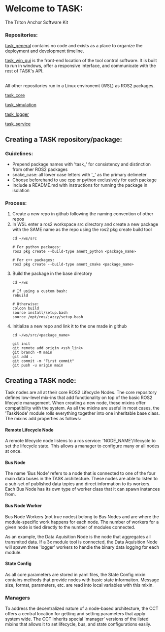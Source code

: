 # Welcome to TASK:
The Triton Anchor Software Kit

### Repositories:

[task_general](https://github.com/Triton-Anchor/General) contains no code and exists as a place to organize the deployment and development timeline.

[task_win_gui](https://github.com/Triton-Anchor/task_wingui) is the front-end location of the tool control software. It is built to run in windows, offer a responsive interface, and communicate with the rest of TASK's API.

<br />
All other repositories run in a Linux environemt (WSL) as ROS2 packages.
<br />

[task_core](https://github.com/Triton-Anchor/task_core)

[task_simulation](https://github.com/Triton-Anchor/task_simulation)
     
[task_logger](https://github.com/Triton-Anchor/task_logger)

[task_service](https://github.com/Triton-Anchor/task_service)

## Creating a TASK repository/package:

### Guidelines:
- Prepend package names with 'task_' for consistency and distinction from other ROS2 packages
- snake_case: all lower case letters with '_' as the primary delimeter
- Choose beforehand to use cpp or python exclusively for each package
- Include a README.md with instructions for running the package in isolation

### Process:

1. Create a new repo in github following the naming convention of other repos
2. In WSL enter a ros2 workspace src directory and create a new package with the SAME name as the repo using the ros2 pkg create build tool
   ```
   cd ~/ws/src

   # For python packages:
   ros2 pkg create --build-type ament_python <package_name>
   
   # For c++ packages:
   ros2 pkg create --build-type ament_cmake <package_name>
   ```
3. Build the package in the base directory
   ```
   cd ~/ws
   
   # If using a custom bash:
   rebuild
   
   # Otherwise:
   colcon build
   source install/setup.bash
   source /opt/ros/jazzy/setup.bash
   ```
4. Initialize a new repo and link it to the one made in github
   ```
   cd ~/ws/src/<package_name>
   
   git init
   git remote add origin <ssh_link>
   git branch -M main
   git add .
   git commit -m "First commit"
   git push -u origin main
   ```
   
## Creating a TASK node:
Task nodes are all at their core ROS2 Lifecycle Nodes. The core repository defines low-level mix-ins that add functionality on top of the basic ROS2 lifecycle management.
When creating a new node, these mixins offer compatibility with the system. As all the mixins are useful in most cases, the 'TaskNode' module rolls everything together into one inheritable base class.
The mixins add properties as follows:

#### Remote Lifecycle Node
A remote lifecycle node listens to a ros service: 'NODE_NAME'/lifecycle to set the lifecycle state. This allows a manager to configure many or all nodes at once.

#### Bus Node
The name 'Bus Node' refers to a node that is connected to one of the four main data buses in the TASK architecture. These nodes are able to listen to a sub-set of published data topics and direct information to its workers. Each Bus Node has its own type of worker class that it can spawn instances from.

#### Bus Node Worker
Bus Node Workers (not true nodes) belong to Bus Nodes and are where the module-specific work happens for each node. The number of workers for a given node is tied directly to the number of modules connected.

As an example, the Data Aquisition Node is the node that aggregates all transmited data. If a 3x module tool is connected, the Data Aquisition Node will spawn three 'logger' workers to handle the binary data logging for each module.

#### State Config
As all core parameters are stored in yaml files, the State Config mixin contains methods that provide nodes with basic state informaiton. Message size, format, parameters, etc. are read into local variables with this mixin.

### Managers
To address the decentralized nature of a node-based architecture, the CCT offers a central location for getting and setting parameters that apply system wide. The CCT inherits special 'manager' versions of the listed mixins that allows it to set lifecycle, bus, and state configurations easily.
